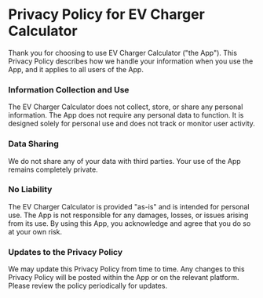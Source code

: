 # Privacy Policy for EV Charger Calculator

Thank you for choosing to use EV Charger Calculator ("the App"). This Privacy Policy describes how we handle your information when you use the App, and it applies to all users of the App.

### Information Collection and Use

The EV Charger Calculator does not collect, store, or share any personal information. The App does not require any personal data to function. It is designed solely for personal use and does not track or monitor user activity.

### Data Sharing

We do not share any of your data with third parties. Your use of the App remains completely private.

### No Liability

The EV Charger Calculator is provided "as-is" and is intended for personal use. The App is not responsible for any damages, losses, or issues arising from its use. By using this App, you acknowledge and agree that you do so at your own risk.

### Updates to the Privacy Policy

We may update this Privacy Policy from time to time. Any changes to this Privacy Policy will be posted within the App or on the relevant platform. Please review the policy periodically for updates.

